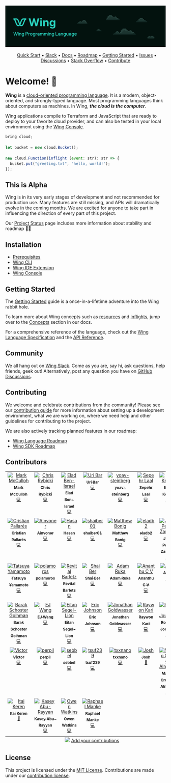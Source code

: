 ![](./logo/banner.png)

<p align="center">
  &nbsp;
  <a href="https://docs.winglang.io/getting-started">Quick Start</a>
  ▪︎
  <a href="http://t.winglang.io/slack">Slack</a>
  ▪︎
  <a href="https://docs.winglang.io">Docs</a>
  ▪︎
  <a href="https://docs.winglang.io/status#roadmap">Roadmap</a>
  ▪︎
  <a href="https://docs.winglang.io/getting-started">Getting Started</a>
  ▪︎
  <a href="https://github.com/winglang/wing/issues">Issues</a>
  ▪︎
  <a href="https://github.com/winglang/wing/discussions">Discussions</a>
  ▪︎
  <a href="https://stackoverflow.com/questions/tagged/winglang">Stack Overflow</a>
  ▪︎
  <a href="https://docs.winglang.io/contributors/">Contribute</a>
</p>

# Welcome! :wave:

**Wing** is a [cloud-oriented programming language]. It is a modern,
object-oriented, and strongly-typed language. Most programming languages think
about computers as machines. In Wing, **_the cloud is the computer_**.

Wing applications compile to Terraform and JavaScript that are ready to deploy
to your favorite cloud provider, and can also be tested in your local
environment using the [Wing Console](https://docs.winglang.io/getting-started/console).

[cloud-oriented programming language]: https://docs.winglang.io/#what-is-a-cloud-oriented-language

```js
bring cloud;

let bucket = new cloud.Bucket();

new cloud.Function(inflight (event: str): str => {
  bucket.put("greeting.txt", "hello, world!");
});
```

## This is Alpha

Wing is in its very early stages of development and not recommended for
production use. Many features are still missing, and APIs will dramatically
evolve in the coming months. We are excited for anyone to take part in
influencing the direction of every part of this project.

Our <a href="https://docs.winglang.io/status">Project Status</a> page includes
more information about stability and roadmap 👷‍♀️

## Installation

- [Prerequisites](https://docs.winglang.io/getting-started/installation#prerequisites)
- [Wing CLI](https://docs.winglang.io/getting-started/installation#wing-cli)
- [Wing IDE Extension](https://docs.winglang.io/getting-started/installation#wing-ide-extension)
- [Wing Console](https://docs.winglang.io/getting-started/installation#wing-console)

## Getting Started

The [Getting Started](https://docs.winglang.io/getting-started) guide is a
once-in-a-lifetime adventure into the Wing rabbit hole.

To learn more about Wing concepts such as
[resources](https://docs.winglang.io/concepts/resources) and
[inflights](https://docs.winglang.io/concepts/inflights), jump over to the
[Concepts](https://docs.winglang.io/category/concepts) section in our docs.

For a comprehensive reference of the language, check out the [Wing Language
Specification](https://docs.winglang.io/reference/spec) and the [API
Reference](https://docs.winglang.io/reference/sdk).

## Community

We all hang out on [Wing Slack]. Come as you are, say hi, ask questions, help
friends, geek out! Alternatively, post any question you have on [GitHub
Discussions](https://github.com/winglang/wing/discussions).

## Contributing

We welcome and celebrate contributions from the community! Please see our [contribution
guide](https://github.com/winglang/wing/blob/main/CONTRIBUTING.md) for more information about
setting up a development environment, what we are working on, where we need help and other
guidelines for contributing to the project.

We are also actively tracking planned features in our roadmap:

- [Wing Language Roadmap](https://github.com/orgs/winglang/projects/1/views/1)
- [Wing SDK Roadmap](https://github.com/orgs/winglang/projects/3/views/1)

## Contributors

<!-- ALL-CONTRIBUTORS-LIST:START - Do not remove or modify this section -->
<!-- prettier-ignore-start -->
<!-- markdownlint-disable -->
<table>
  <tbody>
    <tr>
      <td align="center" valign="top" width="14.28%"><a href="https://www.linkedin.com/in/mark-mcculloh/"><img src="https://avatars.githubusercontent.com/u/1237390?v=4?s=100" width="100px;" alt="Mark McCulloh"/><br /><sub><b>Mark McCulloh</b></sub></a><br /><a href="https://github.com/winglang/wing/commits?author=MarkMcCulloh" title="Code">💻</a></td>
      <td align="center" valign="top" width="14.28%"><a href="https://rybicki.io/"><img src="https://avatars.githubusercontent.com/u/5008987?v=4?s=100" width="100px;" alt="Chris Rybicki"/><br /><sub><b>Chris Rybicki</b></sub></a><br /><a href="https://github.com/winglang/wing/commits?author=Chriscbr" title="Code">💻</a></td>
      <td align="center" valign="top" width="14.28%"><a href="https://github.com/eladb"><img src="https://avatars.githubusercontent.com/u/598796?v=4?s=100" width="100px;" alt="Elad Ben-Israel"/><br /><sub><b>Elad Ben-Israel</b></sub></a><br /><a href="https://github.com/winglang/wing/commits?author=eladb" title="Code">💻</a></td>
      <td align="center" valign="top" width="14.28%"><a href="https://github.com/staycoolcall911"><img src="https://avatars.githubusercontent.com/u/106860404?v=4?s=100" width="100px;" alt="Uri Bar"/><br /><sub><b>Uri Bar</b></sub></a><br /><a href="https://github.com/winglang/wing/commits?author=staycoolcall911" title="Code">💻</a></td>
      <td align="center" valign="top" width="14.28%"><a href="https://github.com/yoav-steinberg"><img src="https://avatars.githubusercontent.com/u/1160578?v=4?s=100" width="100px;" alt="yoav-steinberg"/><br /><sub><b>yoav-steinberg</b></sub></a><br /><a href="https://github.com/winglang/wing/commits?author=yoav-steinberg" title="Code">💻</a></td>
      <td align="center" valign="top" width="14.28%"><a href="https://sepehrlaal.com/"><img src="https://avatars.githubusercontent.com/u/5657848?v=4?s=100" width="100px;" alt="Sepehr Laal"/><br /><sub><b>Sepehr Laal</b></sub></a><br /><a href="https://github.com/winglang/wing/commits?author=3p3r" title="Code">💻</a></td>
      <td align="center" valign="top" width="14.28%"><a href="https://winglang.io/"><img src="https://avatars.githubusercontent.com/u/1727147?v=4?s=100" width="100px;" alt="Eyal Keren"/><br /><sub><b>Eyal Keren</b></sub></a><br /><a href="https://github.com/winglang/wing/commits?author=ekeren" title="Code">💻</a></td>
    </tr>
    <tr>
      <td align="center" valign="top" width="14.28%"><a href="https://pallares.io/"><img src="https://avatars.githubusercontent.com/u/1077520?v=4?s=100" width="100px;" alt="Cristian Pallarés"/><br /><sub><b>Cristian Pallarés</b></sub></a><br /><a href="https://github.com/winglang/wing/commits?author=skyrpex" title="Code">💻</a></td>
      <td align="center" valign="top" width="14.28%"><a href="https://github.com/ainvoner"><img src="https://avatars.githubusercontent.com/u/2538825?v=4?s=100" width="100px;" alt="Ainvoner"/><br /><sub><b>Ainvoner</b></sub></a><br /><a href="https://github.com/winglang/wing/commits?author=ainvoner" title="Code">💻</a></td>
      <td align="center" valign="top" width="14.28%"><a href="https://github.com/hasanaburayyan"><img src="https://avatars.githubusercontent.com/u/45375125?v=4?s=100" width="100px;" alt="Hasan"/><br /><sub><b>Hasan</b></sub></a><br /><a href="https://github.com/winglang/wing/commits?author=hasanaburayyan" title="Code">💻</a></td>
      <td align="center" valign="top" width="14.28%"><a href="https://github.com/shaiber01"><img src="https://avatars.githubusercontent.com/u/40353334?v=4?s=100" width="100px;" alt="shaiber01"/><br /><sub><b>shaiber01</b></sub></a><br /><a href="https://github.com/winglang/wing/commits?author=shaiber01" title="Code">💻</a></td>
      <td align="center" valign="top" width="14.28%"><a href="https://www.matthewbonig.com/"><img src="https://avatars.githubusercontent.com/u/1559437?v=4?s=100" width="100px;" alt="Matthew Bonig"/><br /><sub><b>Matthew Bonig</b></sub></a><br /><a href="https://github.com/winglang/wing/commits?author=mbonig" title="Code">💻</a></td>
      <td align="center" valign="top" width="14.28%"><a href="https://github.com/eladb2"><img src="https://avatars.githubusercontent.com/u/117929697?v=4?s=100" width="100px;" alt="eladb2"/><br /><sub><b>eladb2</b></sub></a><br /><a href="https://github.com/winglang/wing/commits?author=eladb2" title="Code">💻</a></td>
      <td align="center" valign="top" width="14.28%"><a href="https://github.com/joao-zanutto"><img src="https://avatars.githubusercontent.com/u/11475695?v=4?s=100" width="100px;" alt="Joao Pedro Zanutto"/><br /><sub><b>Joao Pedro Zanutto</b></sub></a><br /><a href="https://github.com/winglang/wing/commits?author=joao-zanutto" title="Code">💻</a></td>
    </tr>
    <tr>
      <td align="center" valign="top" width="14.28%"><a href="https://github.com/yamatatsu"><img src="https://avatars.githubusercontent.com/u/11013683?v=4?s=100" width="100px;" alt="Tatsuya Yamamoto"/><br /><sub><b>Tatsuya Yamamoto</b></sub></a><br /><a href="https://github.com/winglang/wing/commits?author=yamatatsu" title="Code">💻</a></td>
      <td align="center" valign="top" width="14.28%"><a href="https://github.com/polamoros"><img src="https://avatars.githubusercontent.com/u/5547636?v=4?s=100" width="100px;" alt="polamoros"/><br /><sub><b>polamoros</b></sub></a><br /><a href="https://github.com/winglang/wing/commits?author=polamoros" title="Code">💻</a></td>
      <td align="center" valign="top" width="14.28%"><a href="https://github.com/revitalbarletz"><img src="https://avatars.githubusercontent.com/u/2212620?v=4?s=100" width="100px;" alt="Revital Barletz"/><br /><sub><b>Revital Barletz</b></sub></a><br /><a href="https://github.com/winglang/wing/commits?author=revitalbarletz" title="Code">💻</a></td>
      <td align="center" valign="top" width="14.28%"><a href="https://winglang.io/"><img src="https://avatars.githubusercontent.com/u/1729376?v=4?s=100" width="100px;" alt="Shai Ber"/><br /><sub><b>Shai Ber</b></sub></a><br /><a href="https://github.com/winglang/wing/commits?author=ShaiBer" title="Code">💻</a></td>
      <td align="center" valign="top" width="14.28%"><a href="http://endoflineblog.com/"><img src="https://avatars.githubusercontent.com/u/460937?v=4?s=100" width="100px;" alt="Adam Ruka"/><br /><sub><b>Adam Ruka</b></sub></a><br /><a href="https://github.com/winglang/wing/commits?author=skinny85" title="Code">💻</a></td>
      <td align="center" valign="top" width="14.28%"><a href="https://github.com/WeepingClown13"><img src="https://avatars.githubusercontent.com/u/95921427?v=4?s=100" width="100px;" alt="Ananthu C V"/><br /><sub><b>Ananthu C V</b></sub></a><br /><a href="https://github.com/winglang/wing/commits?author=WeepingClown13" title="Code">💻</a></td>
      <td align="center" valign="top" width="14.28%"><a href="https://github.com/Oreoxmt"><img src="https://avatars.githubusercontent.com/u/60599231?v=4?s=100" width="100px;" alt="Aolin"/><br /><sub><b>Aolin</b></sub></a><br /><a href="https://github.com/winglang/wing/commits?author=Oreoxmt" title="Code">💻</a></td>
    </tr>
    <tr>
      <td align="center" valign="top" width="14.28%"><a href="https://github.com/schosterbarak"><img src="https://avatars.githubusercontent.com/u/6033501?v=4?s=100" width="100px;" alt="Barak Schoster Goihman"/><br /><sub><b>Barak Schoster Goihman</b></sub></a><br /><a href="https://github.com/winglang/wing/commits?author=schosterbarak" title="Code">💻</a></td>
      <td align="center" valign="top" width="14.28%"><a href="https://github.com/flyingImer"><img src="https://avatars.githubusercontent.com/u/1973868?v=4?s=100" width="100px;" alt="EJ Wang"/><br /><sub><b>EJ Wang</b></sub></a><br /><a href="https://github.com/winglang/wing/commits?author=flyingImer" title="Code">💻</a></td>
      <td align="center" valign="top" width="14.28%"><a href="https://github.com/Eitansl"><img src="https://avatars.githubusercontent.com/u/83213808?v=4?s=100" width="100px;" alt="Eitan Segel-Lion"/><br /><sub><b>Eitan Segel-Lion</b></sub></a><br /><a href="https://github.com/winglang/wing/commits?author=Eitansl" title="Code">💻</a></td>
      <td align="center" valign="top" width="14.28%"><a href="http://linkedin.com/singledigit"><img src="https://avatars.githubusercontent.com/u/897170?v=4?s=100" width="100px;" alt="Eric Johnson"/><br /><sub><b>Eric Johnson</b></sub></a><br /><a href="https://github.com/winglang/wing/commits?author=singledigit" title="Code">💻</a></td>
      <td align="center" valign="top" width="14.28%"><a href="https://github.com/jogold"><img src="https://avatars.githubusercontent.com/u/12623249?v=4?s=100" width="100px;" alt="Jonathan Goldwasser"/><br /><sub><b>Jonathan Goldwasser</b></sub></a><br /><a href="https://github.com/winglang/wing/commits?author=jogold" title="Code">💻</a></td>
      <td align="center" valign="top" width="14.28%"><a href="https://github.com/raywonkari"><img src="https://avatars.githubusercontent.com/u/47321885?v=4?s=100" width="100px;" alt="Raywon Kari"/><br /><sub><b>Raywon Kari</b></sub></a><br /><a href="https://github.com/winglang/wing/commits?author=raywonkari" title="Code">💻</a></td>
      <td align="center" valign="top" width="14.28%"><a href="https://rjourdan.com/"><img src="https://avatars.githubusercontent.com/u/23378066?v=4?s=100" width="100px;" alt="Romain Jourdan"/><br /><sub><b>Romain Jourdan</b></sub></a><br /><a href="https://github.com/winglang/wing/commits?author=rjourdan" title="Code">💻</a></td>
    </tr>
    <tr>
      <td align="center" valign="top" width="14.28%"><a href="https://github.com/VictorEB"><img src="https://avatars.githubusercontent.com/u/45363415?v=4?s=100" width="100px;" alt="Victor"/><br /><sub><b>Victor</b></sub></a><br /><a href="https://github.com/winglang/wing/commits?author=VictorEB" title="Code">💻</a></td>
      <td align="center" valign="top" width="14.28%"><a href="https://godspeed.run/"><img src="https://avatars.githubusercontent.com/u/97474956?v=4?s=100" width="100px;" alt="perpil"/><br /><sub><b>perpil</b></sub></a><br /><a href="https://github.com/winglang/wing/commits?author=perpil" title="Code">💻</a></td>
      <td align="center" valign="top" width="14.28%"><a href="https://blog.sebbel.net/"><img src="https://avatars.githubusercontent.com/u/1940568?v=4?s=100" width="100px;" alt="sebbel"/><br /><sub><b>sebbel</b></sub></a><br /><a href="https://github.com/winglang/wing/commits?author=sebbel" title="Code">💻</a></td>
      <td align="center" valign="top" width="14.28%"><a href="https://github.com/tsuf239"><img src="https://avatars.githubusercontent.com/u/39455181?v=4?s=100" width="100px;" alt="tsuf239"/><br /><sub><b>tsuf239</b></sub></a><br /><a href="https://github.com/winglang/wing/commits?author=tsuf239" title="Code">💻</a></td>
      <td align="center" valign="top" width="14.28%"><a href="https://github.com/Warkanlock"><img src="https://avatars.githubusercontent.com/u/13340320?v=4?s=100" width="100px;" alt="txxnano"/><br /><sub><b>txxnano</b></sub></a><br /><a href="https://github.com/winglang/wing/commits?author=Warkanlock" title="Code">💻</a></td>
      <td align="center" valign="top" width="14.28%"><a href="https://github.com/Joshswooft"><img src="https://avatars.githubusercontent.com/u/60711758?v=4?s=100" width="100px;" alt="Josh"/><br /><sub><b>Josh</b></sub></a><br /><a href="https://github.com/winglang/wing/commits?author=Joshswooft" title="Documentation">📖</a></td>
      <td align="center" valign="top" width="14.28%"><a href="https://github.com/marciocadev"><img src="https://avatars.githubusercontent.com/u/67694075?v=4?s=100" width="100px;" alt="Marcio Cruz de Almeida"/><br /><sub><b>Marcio Cruz de Almeida</b></sub></a><br /><a href="https://github.com/winglang/wing/commits?author=marciocadev" title="Code">💻</a></td>
    </tr>
    <tr>
      <td align="center" valign="top" width="14.28%"><a href="http://itaikeren.com"><img src="https://avatars.githubusercontent.com/u/16226013?v=4?s=100" width="100px;" alt="Itai Keren"/><br /><sub><b>Itai Keren</b></sub></a><br /><a href="#tool-itaikeren" title="Tools">🔧</a></td>
      <td align="center" valign="top" width="14.28%"><a href="https://github.com/kaseyaburayyan"><img src="https://avatars.githubusercontent.com/u/123706066?v=4?s=100" width="100px;" alt="Kasey Abu-Rayyan"/><br /><sub><b>Kasey Abu-Rayyan</b></sub></a><br /><a href="https://github.com/winglang/wing/commits?author=kaseyaburayyan" title="Code">💻</a></td>
      <td align="center" valign="top" width="14.28%"><a href="https://github.com/ogre14t"><img src="https://avatars.githubusercontent.com/u/24970799?v=4?s=100" width="100px;" alt="Owen Watkins"/><br /><sub><b>Owen Watkins</b></sub></a><br /><a href="https://github.com/winglang/wing/commits?author=ogre14t" title="Code">💻</a></td>
      <td align="center" valign="top" width="14.28%"><a href="https://github.com/RaphaelManke"><img src="https://avatars.githubusercontent.com/u/15867688?v=4?s=100" width="100px;" alt="Raphael Manke"/><br /><sub><b>Raphael Manke</b></sub></a><br /><a href="https://github.com/winglang/wing/commits?author=RaphaelManke" title="Code">💻</a></td>
    </tr>
  </tbody>
  <tfoot>
    <tr>
      <td align="center" size="13px" colspan="7">
        <img src="https://raw.githubusercontent.com/all-contributors/all-contributors-cli/1b8533af435da9854653492b1327a23a4dbd0a10/assets/logo-small.svg">
          <a href="https://all-contributors.js.org/docs/en/bot/usage">Add your contributions</a>
        </img>
      </td>
    </tr>
  </tfoot>
</table>

<!-- markdownlint-restore -->
<!-- prettier-ignore-end -->

<!-- ALL-CONTRIBUTORS-LIST:END -->

## License

This project is licensed under the [MIT License](./LICENSE.md). Contributions are made under our [contribution license](https://docs.winglang.io/terms-and-policies/contribution-license.html).

[wing slack]: https://t.winglang.io/slack

